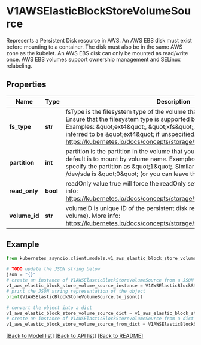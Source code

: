 # V1AWSElasticBlockStoreVolumeSource

Represents a Persistent Disk resource in AWS.  An AWS EBS disk must exist before mounting to a container. The disk must also be in the same AWS zone as the kubelet. An AWS EBS disk can only be mounted as read/write once. AWS EBS volumes support ownership management and SELinux relabeling.

## Properties

Name | Type | Description | Notes
------------ | ------------- | ------------- | -------------
**fs_type** | **str** | fsType is the filesystem type of the volume that you want to mount. Tip: Ensure that the filesystem type is supported by the host operating system. Examples: \&quot;ext4\&quot;, \&quot;xfs\&quot;, \&quot;ntfs\&quot;. Implicitly inferred to be \&quot;ext4\&quot; if unspecified. More info: https://kubernetes.io/docs/concepts/storage/volumes#awselasticblockstore | [optional] 
**partition** | **int** | partition is the partition in the volume that you want to mount. If omitted, the default is to mount by volume name. Examples: For volume /dev/sda1, you specify the partition as \&quot;1\&quot;. Similarly, the volume partition for /dev/sda is \&quot;0\&quot; (or you can leave the property empty). | [optional] 
**read_only** | **bool** | readOnly value true will force the readOnly setting in VolumeMounts. More info: https://kubernetes.io/docs/concepts/storage/volumes#awselasticblockstore | [optional] 
**volume_id** | **str** | volumeID is unique ID of the persistent disk resource in AWS (Amazon EBS volume). More info: https://kubernetes.io/docs/concepts/storage/volumes#awselasticblockstore | 

## Example

```python
from kubernetes_asyncio.client.models.v1_aws_elastic_block_store_volume_source import V1AWSElasticBlockStoreVolumeSource

# TODO update the JSON string below
json = "{}"
# create an instance of V1AWSElasticBlockStoreVolumeSource from a JSON string
v1_aws_elastic_block_store_volume_source_instance = V1AWSElasticBlockStoreVolumeSource.from_json(json)
# print the JSON string representation of the object
print(V1AWSElasticBlockStoreVolumeSource.to_json())

# convert the object into a dict
v1_aws_elastic_block_store_volume_source_dict = v1_aws_elastic_block_store_volume_source_instance.to_dict()
# create an instance of V1AWSElasticBlockStoreVolumeSource from a dict
v1_aws_elastic_block_store_volume_source_from_dict = V1AWSElasticBlockStoreVolumeSource.from_dict(v1_aws_elastic_block_store_volume_source_dict)
```
[[Back to Model list]](../README.md#documentation-for-models) [[Back to API list]](../README.md#documentation-for-api-endpoints) [[Back to README]](../README.md)


